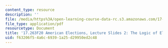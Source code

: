```yaml
---
content_type: resource
description: ''
file: /media/https%3A/open-learning-course-data-rc.s3.amazonaws.com/17-263-american-elections-fall-2020/f63206f54a6c69391a25d29950ed2c48_MIT17_263F20_Lec2.pdf
file_type: application/pdf
resourcetype: Document
title: '17.263F20 American Elections, Lecture Slides 2: The Logic of Electoral Democracy'
uid: f63206f5-4a6c-6939-1a25-d29950ed2c48
---
```

